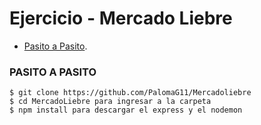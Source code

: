 # Ejercicio - Mercado Liebre

* [Pasito a Pasito][pasito_a_pasito].


### PASITO A PASITO
```shell
$ git clone https://github.com/PalomaG11/Mercadoliebre
$ cd MercadoLiebre para ingresar a la carpeta
$ npm install para descargar el express y el nodemon
```

[pasito_a_pasito]: #pasito-a-pasito
